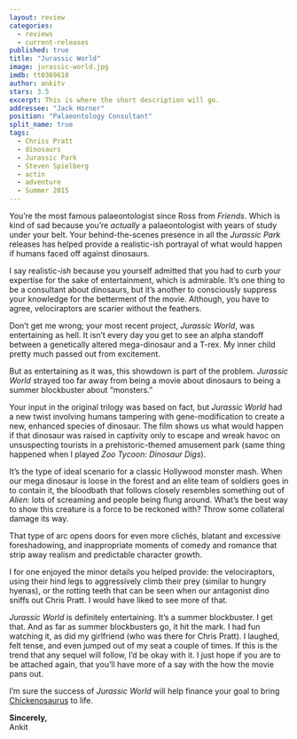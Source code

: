 ```yaml
---
layout: review
categories: 
  - reviews
  - current-releases
published: true
title: "Jurassic World"
image: jurassic-world.jpg
imdb: tt0369610
author: ankitv
stars: 3.5
excerpt: This is where the short description will go.
addressee: "Jack Horner"
position: "Palaeontology Consultant"
split_name: true
tags: 
  - Chriss Pratt
  - dinosaurs
  - Jurassic Park
  - Steven Spielberg
  - actin
  - adventure
  - Summer 2015
---
```

You’re the most famous palaeontologist since Ross from _Friends_. Which is kind of sad because you’re _actually_ a palaeontologist with years of study under your belt. Your behind-the-scenes presence in all the _Jurassic Park_ releases has helped provide a realistic-ish portrayal of what would happen if humans faced off against dinosaurs. 

I say realistic-_ish_ because you yourself admitted that you had to curb your expertise for the sake of entertainment, which is admirable. It’s one thing to be a consultant about dinosaurs, but it’s another to consciously suppress your knowledge for the betterment of the movie. Although, you have to agree, velociraptors are scarier without the feathers. 

Don’t get me wrong; your most recent project, _Jurassic World_, was entertaining as hell. It isn’t every day you get to see an alpha standoff between a genetically altered mega-dinosaur and a T-rex. My inner child pretty much passed out from excitement. 

But as entertaining as it was, this showdown is part of the problem. _Jurassic World_ strayed too far away from being a movie about dinosaurs to being a summer blockbuster about “monsters.” 

Your input in the original trilogy was based on fact, but _Jurassic World_ had a new twist involving humans tampering with gene-modification to create a new, enhanced species of dinosaur. The film shows us what would happen if that dinosaur was raised in captivity only to escape and wreak havoc on unsuspecting tourists in a prehistoric-themed amusement park (same thing happened when I played _Zoo Tycoon: Dinosaur Digs_). 

It’s the type of ideal scenario for a classic Hollywood monster mash. When our mega dinosaur is loose in the forest and an elite team of soldiers goes in to contain it, the bloodbath that follows closely resembles something out of _Alien_: lots of screaming and people being flung around. What’s the best way to show this creature is a force to be reckoned with? Throw some collateral damage its way. 

That type of arc opens doors for even more clichés, blatant and excessive foreshadowing, and inappropriate moments of comedy and romance that strip away realism and predictable character growth.

I for one enjoyed the minor details you helped provide: the velociraptors, using their hind legs to aggressively climb their prey (similar to hungry hyenas), or the rotting teeth that can be seen when our antagonist dino sniffs out Chris Pratt. I would have liked to see more of that. 

_Jurassic World_ is definitely entertaining. It’s a summer blockbuster. I get that. And as far as summer blockbusters go, it hit the mark. I had fun watching it, as did my girlfriend (who was there for Chris Pratt). I laughed, felt tense, and even jumped out of my seat a couple of times. If this is the trend that any sequel will follow, I’d be okay with it. I just hope if you are to be attached again, that you’ll have more of a say with the how the movie pans out. 

I’m sure the success of _Jurassic World_ will help finance your goal to bring [Chickenosaurus](http://www.washingtonpost.com/national/health-science/paleontologist-jack-horner-is-hard-at-work-trying-to-turn-a-chicken-into-a-dinosaur/2014/11/10/cb35e46e-4e59-11e4-babe-e91da079cb8a_story.html) to life.

**Sincerely,**  
Ankit